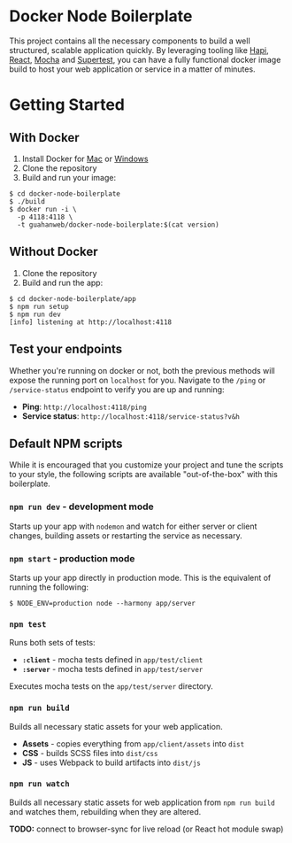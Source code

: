 # Docker Node Boilerplate

This project contains all the necessary components to build a well structured, scalable application quickly. By leveraging tooling like [Hapi](https://hapijs.com/), [React](https://facebook.github.io/react/), [Mocha](https://mochajs.org/) and [Supertest](https://github.com/visionmedia/supertest), you can have a fully functional docker image build to host your web application or service in a matter of minutes.

# Getting Started

## With Docker

1. Install Docker for [Mac](https://www.docker.com/docker-mac) or [Windows](https://www.docker.com/docker-windows)
2. Clone the repository
3. Build and run your image:

```
$ cd docker-node-boilerplate
$ ./build
$ docker run -i \
  -p 4118:4118 \
  -t guahanweb/docker-node-boilerplate:$(cat version)
```

## Without Docker

1. Clone the repository
2. Build and run the app:

```
$ cd docker-node-boilerplate/app
$ npm run setup
$ npm run dev
[info] listening at http://localhost:4118
```

## Test your endpoints

Whether you're running on docker or not, both the previous methods will expose the running port on `localhost` for you. Navigate to the `/ping` or `/service-status` endpoint to verify you are up and running:

* **Ping**: `http://localhost:4118/ping`
* **Service status**: `http://localhost:4118/service-status?v&h`

## Default NPM scripts

While it is encouraged that you customize your project and tune the scripts to your style, the following scripts are available "out-of-the-box" with this boilerplate.

### `npm run dev` - development mode

Starts up your app with `nodemon` and watch for either server or client changes, building assets or restarting the service as necessary.

### `npm start` - production mode

Starts up your app directly in production mode.
This is the equivalent of running the following:

```
$ NODE_ENV=production node --harmony app/server
```

### `npm test`

Runs both sets of tests:

* **`:client`** - mocha tests defined in `app/test/client`
* **`:server`** - mocha tests defined in `app/test/server`


Executes mocha tests on the `app/test/server` directory.

### `npm run build`

Builds all necessary static assets for your web application.

* **Assets** - copies everything from `app/client/assets` into `dist`
* **CSS** - builds SCSS files into `dist/css`
* **JS** - uses Webpack to build artifacts into `dist/js`

### `npm run watch`

Builds all necessary static assets for web application from `npm run build` and watches them, rebuilding when they are altered.

**TODO:** connect to browser-sync for live reload (or React hot module swap)